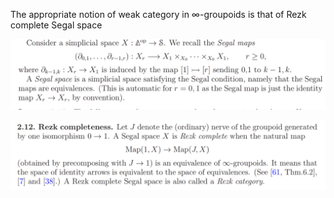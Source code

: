 The appropriate notion of weak category in ∞-groupoids is that of Rezk complete Segal space

![](attachments/Pasted%20image%2020210514224849.png)

![](attachments/Pasted%20image%2020210514224913.png)